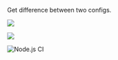 Get difference between two configs.

<a href="https://codeclimate.com/github/Yunique/frontend-project-lvl2/maintainability"><img src="https://api.codeclimate.com/v1/badges/0e5ec035d3632854018d/maintainability" /></a>

<a href="https://codeclimate.com/github/Yunique/frontend-project-lvl2/test_coverage"><img src="https://api.codeclimate.com/v1/badges/0e5ec035d3632854018d/test_coverage" /></a>

![Node.js CI](https://github.com/Yunique/frontend-project-lvl2/workflows/Node.js%20CI/badge.svg)
